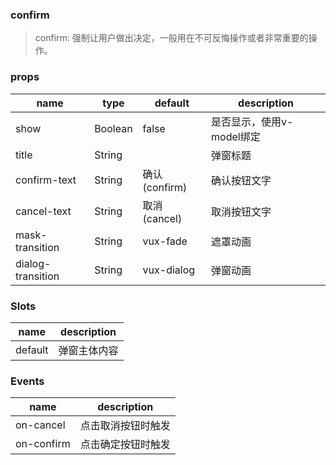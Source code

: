 ### confirm

> confirm: 强制让用户做出决定，一般用在不可反悔操作或者非常重要的操作。

### props

|name|type|default|description|
|----|----|-------|-----------|
|show|Boolean|false|是否显示，使用v-model绑定|
|title|String||	弹窗标题|
|confirm-text|String|确认(confirm)|确认按钮文字|
|cancel-text|String|取消(cancel)|取消按钮文字|
|mask-transition|String|vux-fade|遮罩动画|
|dialog-transition|String|vux-dialog|弹窗动画|

### Slots

|name|description|
|----|-----------|
|default|弹窗主体内容|

### Events

|name|description|
|----|-----------|
|on-cancel|点击取消按钮时触发|
|on-confirm|点击确定按钮时触发|
